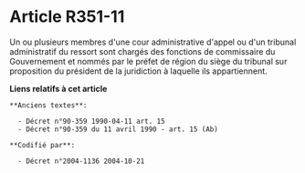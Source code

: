 # Article R351-11

Un ou plusieurs membres d'une cour administrative d'appel ou d'un tribunal administratif du ressort sont chargés des
fonctions de commissaire du Gouvernement et nommés par le préfet de région du siège du tribunal sur proposition du président
de la juridiction à laquelle ils appartiennent.

**Liens relatifs à cet article**

	**Anciens textes**:

	  - Décret n°90-359 1990-04-11 art. 15
	  - Décret n°90-359 du 11 avril 1990 - art. 15 (Ab)

	**Codifié par**:

	  - Décret n°2004-1136 2004-10-21
